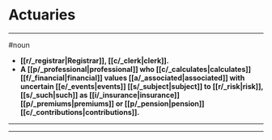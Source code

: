 # Actuaries
---
#noun
- **[[r/_registrar|Registrar]], [[c/_clerk|clerk]].**
- **A [[p/_professional|professional]] who [[c/_calculates|calculates]] [[f/_financial|financial]] values [[a/_associated|associated]] with uncertain [[e/_events|events]] [[s/_subject|subject]] to [[r/_risk|risk]], [[s/_such|such]] as [[i/_insurance|insurance]] [[p/_premiums|premiums]] or [[p/_pension|pension]] [[c/_contributions|contributions]].**
---
---
